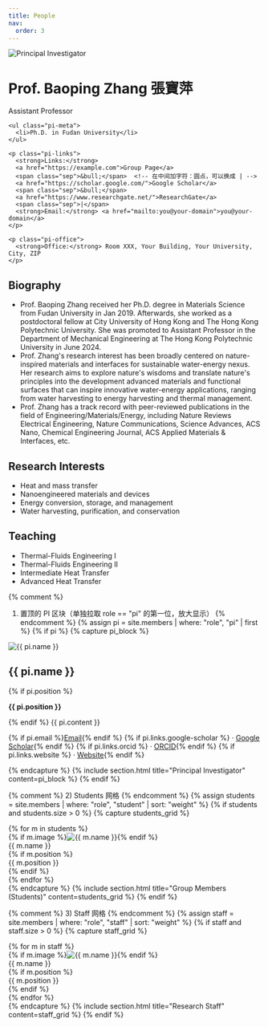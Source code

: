 ```yaml
---
title: People
nav:
  order: 3
---
```


<div class="pi-hero">
  <!-- 左侧大图：把 pi.jpg 换成你的文件名 -->
  <img src="{{ 'people/pi.png' | relative_url }}" alt="Principal Investigator" class="pi-photo">

  <!-- 右侧文字区 -->
  <div>
    <h1 class="pi-name">Prof. Baoping Zhang 張寶萍</h1>
    <div class="pi-title">Assistant Professor</div>

    <ul class="pi-meta">
      <li>Ph.D. in Fudan University</li>
    </ul>

    <p class="pi-links">
      <strong>Links:</strong>
      <a href="https://example.com">Group Page</a>
      <span class="sep">&bull;</span>  <!-- 在中间加字符：圆点，可以换成 | -->
      <a href="https://scholar.google.com/">Google Scholar</a>
      <span class="sep">&bull;</span>
      <a href="https://www.researchgate.net/">ResearchGate</a>
      <span class="sep">|</span>
      <strong>Email:</strong> <a href="mailto:you@your-domain">you@your-domain</a>
    </p>

    <p class="pi-office">
      <strong>Office:</strong> Room XXX, Your Building, Your University, City, ZIP
    </p>
    
  </div>
</div>

  <h2>Biography</h2>
  <ul>
    <li>Prof. Baoping Zhang received her Ph.D. degree in Materials Science from Fudan University in Jan 2019. Afterwards, she worked as a postdoctoral fellow at City University of Hong Kong and The Hong Kong Polytechnic University. She was promoted to Assistant Professor in the Department of Mechanical Engineering at The Hong Kong Polytechnic University in June 2024.</li>
    <li>Prof. Zhang's research interest has been broadly centered on nature-inspired materials and interfaces for sustainable water-energy nexus. Her research aims to explore nature's wisdoms and translate nature's principles into the development advanced materials and functional surfaces that can inspire innovative water-energy applications, ranging from water harvesting to energy harvesting and thermal management.</li>
    <li>Prof. Zhang has a track record with peer-reviewed publications in the field of Engineering/Materials/Energy, including Nature Reviews Electrical Engineering, Nature Communications, Science Advances, ACS Nano, Chemical Engineering Journal, ACS Applied Materials & Interfaces, etc.</li>
  </ul>
    
<!-- 下方两块浅底纹方框 -->
<div class="two-col">
  <div class="card">
    <h2>Research Interests</h2>
    <ul>
      <li>Heat and mass transfer</li>
      <li>Nanoengineered materials and devices</li>
      <li>Energy conversion, storage, and management</li>
      <li>Water harvesting, purification, and conservation</li>
    </ul>
  </div>

  <div class="card">
    <h2>Teaching</h2>
    <ul>
      <li>Thermal-Fluids Engineering I</li>
      <li>Thermal-Fluids Engineering II</li>
      <li>Intermediate Heat Transfer</li>
      <li>Advanced Heat Transfer</li>
    </ul>
  </div>
</div>



{% comment %}
1) 置顶的 PI 区块（单独拉取 role == "pi" 的第一位，放大显示）
{% endcomment %}
{% assign pi = site.members | where: "role", "pi" | first %}
{% if pi %}
  {% capture pi_block %}
  <div class="pi-block">
    <img src="{{ pi.image | relative_url }}" alt="{{ pi.name }}" class="pi-photo">
    <div class="pi-text">
      <h2 class="pi-name">{{ pi.name }}</h2>
      {% if pi.position %}<p class="pi-pos"><strong>{{ pi.position }}</strong></p>{% endif %}
      {{ pi.content }}
      <p class="pi-links">
        {% if pi.email %}<a href="mailto:{{ pi.email }}">Email</a>{% endif %}
        {% if pi.links.google-scholar %} · <a href="{{ pi.links.google-scholar }}">Google Scholar</a>{% endif %}
        {% if pi.links.orcid %} · <a href="https://orcid.org/{{ pi.links.orcid }}">ORCID</a>{% endif %}
        {% if pi.links.website %} · <a href="{{ pi.links.website }}">Website</a>{% endif %}
      </p>
    </div>
  </div>
  {% endcapture %}
  {% include section.html title="Principal Investigator" content=pi_block %}
{% endif %}

{% comment %}
2) Students 网格
{% endcomment %}
{% assign students = site.members | where: "role", "student" | sort: "weight" %}
{% if students and students.size > 0 %}
  {% capture students_grid %}
  <div class="people-grid">
    {% for m in students %}
      <div class="person-card">
        {% if m.image %}<img src="{{ m.image | relative_url }}" alt="{{ m.name }}">{% endif %}
        <div class="person-name">{{ m.name }}</div>
        {% if m.position %}<div class="person-pos">{{ m.position }}</div>{% endif %}
      </div>
    {% endfor %}
  </div>
  {% endcapture %}
  {% include section.html title="Group Members (Students)" content=students_grid %}
{% endif %}

{% comment %}
3) Staff 网格
{% endcomment %}
{% assign staff = site.members | where: "role", "staff" | sort: "weight" %}
{% if staff and staff.size > 0 %}
  {% capture staff_grid %}
  <div class="people-grid">
    {% for m in staff %}
      <div class="person-card">
        {% if m.image %}<img src="{{ m.image | relative_url }}" alt="{{ m.name }}">{% endif %}
        <div class="person-name">{{ m.name }}</div>
        {% if m.position %}<div class="person-pos">{{ m.position }}</div>{% endif %}
      </div>
    {% endfor %}
  </div>
  {% endcapture %}
  {% include section.html title="Research Staff" content=staff_grid %}
{% endif %}
